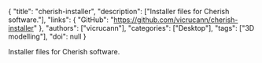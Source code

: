 {
  "title": "cherish-installer",
  "description": ["Installer files for Cherish software."],
  "links": {
    "GitHub": "https://github.com/vicrucann/cherish-installer"
  },
  "authors": ["vicrucann"],
  "categories": ["Desktop"],
  "tags": ["3D modelling"],
  "doi": null
}

<!-- Generated by csv2md.R – do not edit by hand -->

Installer files for Cherish software.